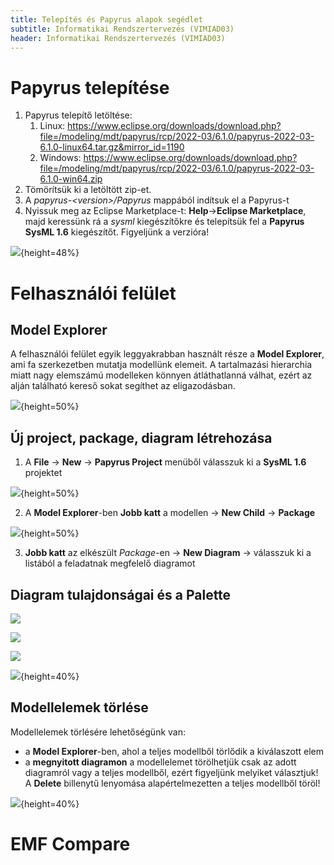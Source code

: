 ```yaml
---
title: Telepítés és Papyrus alapok segédlet 
subtitle: Informatikai Rendszertervezés (VIMIAD03)
header: Informatikai Rendszertervezés (VIMIAD03)
---
```


# Papyrus telepítése

1. Papyrus telepítő letöltése: 
    1. Linux: https://www.eclipse.org/downloads/download.php?file=/modeling/mdt/papyrus/rcp/2022-03/6.1.0/papyrus-2022-03-6.1.0-linux64.tar.gz&mirror_id=1190 
    1. Windows: https://www.eclipse.org/downloads/download.php?file=/modeling/mdt/papyrus/rcp/2022-03/6.1.0/papyrus-2022-03-6.1.0-win64.zip 
1. Tömörítsük ki a letöltött zip-et.
1. A _papyrus-\<version\>/Papyrus_ mappából indítsuk el a Papyrus-t
1. Nyissuk meg az Eclipse Marketplace-t: **Help**->**Eclipse Marketplace**, majd keressünk rá a _sysml_ kiegészítőkre és telepítsük fel a **Papyrus SysML 1.6** kiegészítőt. Figyeljünk a verzióra!

![](figs/install-marketplace.png){height=48%}

# Felhasználói felület

## Model Explorer
A felhasználói felület egyik leggyakrabban használt része a **Model Explorer**, ami fa szerkezetben mutatja modellünk elemeit. A tartalmazási hierarchia miatt nagy elemszámú modelleken könnyen átláthatlanná válhat, ezért az alján található kereső sokat segíthet az eligazodásban.

![](figs/install-model-explorer.png){height=50%}

## Új project, package, diagram létrehozása

1. A **File** -> **New** -> **Papyrus Project** menüből válasszuk ki a **SysML 1.6** projektet

![](figs/install-new-project.png){height=50%}

2. A **Model Explorer**-ben **Jobb katt** a modellen -> **New Child** -> **Package**

![](figs/install-new-package.png){height=50%}

3. **Jobb katt** az elkészült _Package_-en -> **New Diagram** -> válasszuk ki a listából a feladatnak megfelelő diagramot

## Diagram tulajdonságai és a Palette

![](figs/install-properties.png)

![](figs/install-properties-grid.png)


![](figs/install-palette.png)

![](figs/install-palette-pin.png){height=40%}

## Modellelemek törlése

Modellelemek törlésére lehetőségünk van:
- a **Model Explorer**-ben, ahol a teljes modellből törlődik a kiválaszott elem
- a **megnyitott diagramon** a modellelemet törölhetjük csak az adott diagramról vagy a teljes modellből, ezért figyeljünk melyiket választjuk! A **Delete** billenytű lenyomása alapértelmezetten a teljes modellből töröl! 

![](figs/install-delete-element.png){height=40%}

# EMF Compare

